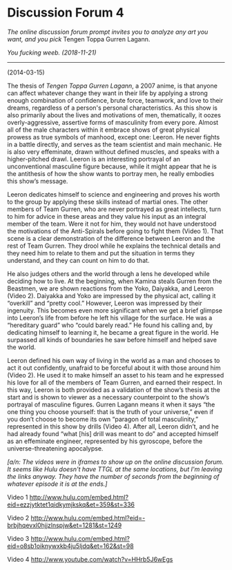 # Discussion Forum 4

*The online discussion forum prompt invites you to analyze any art you want, and you pick* Tengen Toppa Gurren Lagann.

*You fucking weeb. (2018-11-21)*
 
-----

(2014-03-15)

The thesis of *Tengen Toppa Gurren Lagann*, a 2007 anime, is that anyone can affect whatever change they want in their life by applying a strong enough combination of confidence, brute force, teamwork, and love to their dreams, regardless of a person's personal characteristics. As this show is also primarily about the lives and motivations of men, thematically, it oozes overly-aggressive, assertive forms of masculinity from every pore. Almost all of the male characters within it embrace shows of great physical prowess as true symbols of manhood, except one: Leeron. He never fights in a battle directly, and serves as the team scientist and main mechanic. He is also very effeminate, drawn without defined muscles, and speaks with a higher-pitched drawl. Leeron is an interesting portrayal of an unconventional masculine figure because, while it might appear that he is the antithesis of how the show wants to portray men, he really embodies this show’s message.  

Leeron dedicates himself to science and engineering and proves his worth to the group by applying these skills instead of martial ones. The other members of Team Gurren, who are never portrayed as great intellects, turn to him for advice in these areas and they value his input as an integral member of the team. Were it not for him, they would not have understood the motivations of the Anti-Spirals before going to fight them (Video 1). That scene is a clear demonstration of the difference between Leeron and the rest of Team Gurren. They drool while he explains the technical details and they need him to relate to them and put the situation in terms they understand, and they can count on him to do that. 

He also judges others and the world through a lens he developed while deciding how to live. At the beginning, when Kamina steals Gurren from the Beastmen, we are shown reactions from the Yoko, Daiyakka, and Leeron (Video 2). Daiyakka and Yoko are impressed by the physical act, calling it “overkill” and “pretty cool.” However, Leeron was impressed by their ingenuity. This becomes even more significant when we get a brief glimpse into Leeron’s life from before he left his village for the surface. He was a “hereditary guard” who “could barely read.” He found his calling and, by dedicating himself to learning it, he became a great figure in the world. He surpassed all kinds of boundaries he saw before himself and helped save the world. 

 Leeron defined his own way of living in the world as a man and chooses to act it out confidently, unafraid to be forceful about it with those around him (Video 2). He used it to make himself an asset to his team and he expressed his love for all of the members of Team Gurren, and earned their respect. In this way, Leeron is both provided as a validation of the show’s thesis at the start and is shown to viewer as a necessary counterpoint to the show’s portrayal of masculine figures. Gurren Lagann means it when it says “the one thing you choose yourself: that is the truth of your universe,” even if you don’t choose to become its own “paragon of total masculinity,” represented in this show by drills (Video 4). After all, Leeron didn’t, and he had already found “what [his] drill was meant to do” and accepted himself as an effeminate engineer, represented by his gyroscope, before the universe-threatening apocalypse. 


*[a/n: The videos were in iframes to show up on the online discussion forum. It seems like Hulu doesn't have TTGL at the same locations, but I'm leaving the links anyway. They have the number of seconds from the beginning of whatever episode it is at the ends.]*

Video 1 http://www.hulu.com/embed.html?eid=ezzjytktet1qidkymjkskq&et=359&st=336

Video 2 http://www.hulu.com/embed.html?eid=-brbjhqevxl0hjjzlnspjw&et=1281&st=1249

Video 3 http://www.hulu.com/embed.html?eid=o8sb1oiknywxkb4ju5ljdq&et=162&st=98

Video 4 http://www.youtube.com/watch?v=HHrb5J6wEgs 
